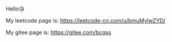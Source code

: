 Hello:kissing_heart:  

My leetcode page is: https://leetcode-cn.com/u/bmuMylwZYD/

My gitee page is: https://gitee.com/bcqss

